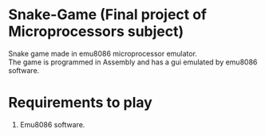 # Snake-Game (Final project of Microprocessors subject)


Snake game made in emu8086 microprocessor emulator.  
The game is programmed in Assembly and has a gui emulated by emu8086 software.

# Requirements to play
1. Emu8086 software.
